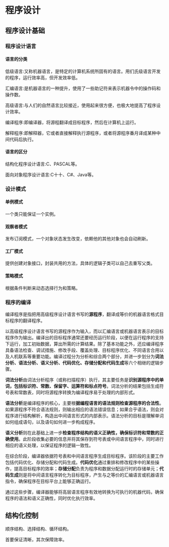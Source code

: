 # 程序设计

## 程序设计基础

### 程序设计语言

#### 语言的分类

低级语言:又称机器语言，是特定的计算机系统所固有的语言。用们氏级语言开发的程序，运行效率高，但开发效率低。

汇编语言:是机器语言的一种提升，使用了一些助记符来表示机器令中的操作码和操作数。

高级语言:与人们的自然语言比较接近，使用起来很方便，也极大地提高了程序设计效率。

编译程序:即编译器，将源程翻译成目标程序，然后在计算机上运行。

解释程序:即解释器，它或者直接解释执行源程序，或者将源程序番月译成某种中间代码后执行。



#### 语言的区分

结构化程序设计语言:C、PASCAL等。

面向对象程序设计语言:C十十、C#、Java等。



### 设计模式

#### 单例模式

一个类只能保证一个实例。



#### 观察者模式

发布订阅模式，一个对象状态发生改变，依赖他的其他对象也会自动刷新。



#### 工厂模式

提供创建对象接口，封装共用的方法，具体的逻辑子类可以自己去重写父类。



#### 策略模式

根据条件判断来动态选择行为和策略。



### 程序的编译

编译程序是指把用高级程序设计语言书写的**源程序**，翻译成等价的机器语言格式目标程序的翻译程序。

以高级程序设计语言书写的源程序作为输入，而以汇编语言或机器语言表示的目标程序作为输出。编译出的目标程序通常还要经历运行阶段，以便在运行程序的支持下运行，加工初始数据，算出所需的计算结果。除了基本功能之外，还应编译程序具备语法检查、调试措施、修改手段、覆盖处理、目标程序优化、不同语言合用以及人机联系等重要功能。编译过程分为分析和综合两个部分，并进一步划分为**词法分析、语法分析、语义分析、代码优化、存储分配和代码生成**等六个相继的逻辑步骤。

**词法分析**由词法分析程序（或称扫描程序）执行，其主要任务是**识别源程序中的单词，包括标识符、常数、保留字、运算符和标点符号**。词法分析的结果包括生成符号表和常数表，同时将源程序转换为编译程序易于处理的内部形式。

**语法分析**是编译程序的核心，主要根**据编程语言的语法规则检查源程序的合法性**。如果源程序不符合语法规则，则输出相应的语法错误信息；如果合乎语法，则会对程序进行结构解析，构造出中间语言形式的内部表示。语法分析的目标是理解单词如何组成语句，以及语句如何进一步构成程序。

**语义分析**则在此基础上进一步**检查程序结构的语义正确性，确保标识符和常数的正确使用**。此阶段收集必要的信息并将其保存到符号表或中间语言程序中，同时进行相应的语义处理，以保证程序的逻辑一致性。

在综合阶段，编译器依据符号表和中间语言程序生成目标程序。该阶段的主要工作包括代码优化、存储分配和代码生成。**代码优化**通过重排和修改程序中的某些操作，提高目标程序的效率；**存储分配**负责为程序和数据分配运行时的存储单元；**代码生成**则是将中间语言程序转化为目标程序，产生与之等价的汇编语言或机器语言指令，确保程序在目标平台上能够正确运行。

通过这些步骤，编译器能够将高层语言程序有效地转换为可执行的机器代码，确保程序的语法和语义正确性，同时优化执行效率。

## 结构化控制

顺序结构、选择结构、循环结构。

首要保证清晰，其次保障效率。